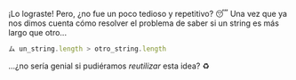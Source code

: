 ¡Lo lograste! Pero, ¿no fue un poco tedioso y repetitivo? :sleeping: Una vez que ya nos dimos cuenta cómo resolver el problema de saber si un string es más largo que otro...

```javascript
ム un_string.length > otro_string.length
```

...¿no sería genial si pudiéramos _reutilizar_ esta idea? :recycle:
